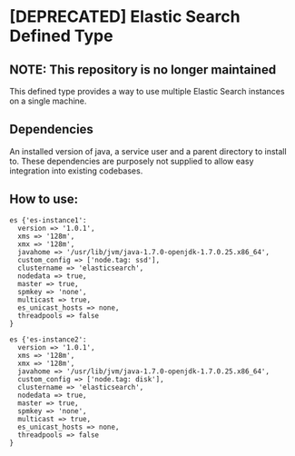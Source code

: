[DEPRECATED] Elastic Search Defined Type
========================================

NOTE: This repository is no longer maintained
---------------------------------------------


This defined type provides a way to use multiple Elastic Search instances on a single machine.

Dependencies
------------
An installed version of java, a service user and a parent directory to install to. These dependencies are purposely not supplied to allow easy integration into existing codebases.

How to use:
-----------

    es {'es-instance1':
      version => '1.0.1',
      xms => '128m',
      xmx => '128m',
      javahome => '/usr/lib/jvm/java-1.7.0-openjdk-1.7.0.25.x86_64',
      custom_config => ['node.tag: ssd'],
      clustername => 'elasticsearch',
      nodedata => true,
      master => true,
      spmkey => 'none',
      multicast => true,
      es_unicast_hosts => none,
      threadpools => false
    }

    es {'es-instance2':
      version => '1.0.1',
      xms => '128m',
      xmx => '128m',
      javahome => '/usr/lib/jvm/java-1.7.0-openjdk-1.7.0.25.x86_64',
      custom_config => ['node.tag: disk'],
      clustername => 'elasticsearch',
      nodedata => true,
      master => true,
      spmkey => 'none',
      multicast => true,
      es_unicast_hosts => none,
      threadpools => false
    }
